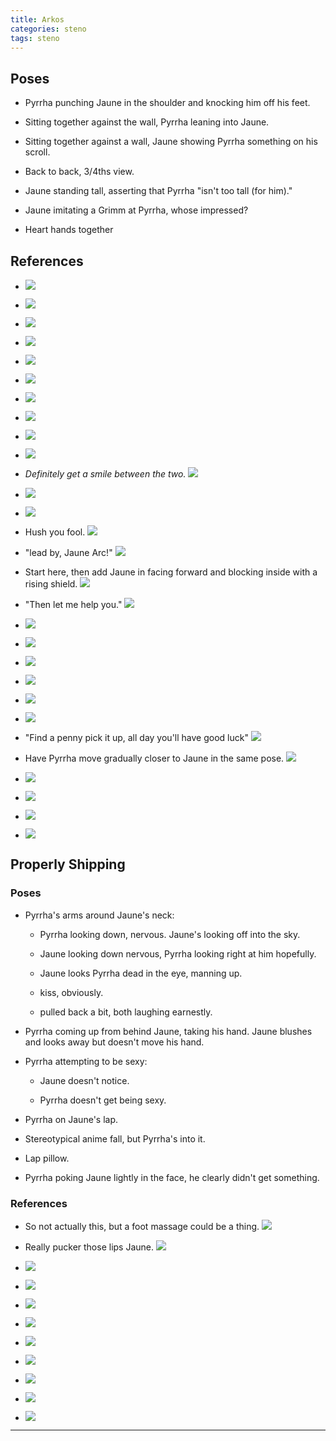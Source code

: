 ```yaml
---
title: Arkos
categories: steno
tags: steno
---
```



## Poses

* Pyrrha punching Jaune in the shoulder and knocking him off his feet. 

* Sitting together against the wall, Pyrrha leaning into Jaune. 

* Sitting together against a wall, Jaune showing Pyrrha something on his scroll. 

* Back to back, 3/4ths view. 

* Jaune standing tall, asserting that Pyrrha "isn't too tall (for him)."

* Jaune imitating a Grimm at Pyrrha, whose impressed?

* Heart hands together

## References

* ![](https://i.imgur.com/7FBpk6g.png)

* ![](https://i.imgur.com/7LL0qtM.png)

* ![](https://i.imgur.com/hRTr2hv.png)

* ![](https://i.imgur.com/t1B3y5f.png)

* ![](https://i.imgur.com/VgVojay.png)

* ![](https://i.imgur.com/F5D84ol.png)

* ![](http://i.imgur.com/ZewPOJi.png)

* ![](http://i.imgur.com/3IFby9Z.png)

* ![](http://i.imgur.com/fh2oZfl.png)

* ![](http://i.imgur.com/hXENE6e.jpg)

* *Definitely get a smile between the two.* ![](http://i.imgur.com/yazw8HP.png)

* ![](http://i.imgur.com/nguTH1v.png)

* ![](http://i.imgur.com/oRzo5jr.png)

* Hush you fool. ![](http://i.imgur.com/zAdNzpU.png)

* "lead by, Jaune Arc!" ![](http://i.imgur.com/4Wl8E6H.png)

* Start here, then add Jaune in facing forward and blocking inside with a rising shield. ![](http://i.imgur.com/QbCEWBO.png)

* "Then let me help you." ![](http://i.imgur.com/pmxBmGG.png)

* ![](http://i.imgur.com/5ZUk1CP.png)

* ![](http://i.imgur.com/LoAGxry.png)

* ![](http://i.imgur.com/jHzbqAj.png)

* ![](http://i.imgur.com/qbcT227.png)

* ![](http://i.imgur.com/ZSlumce.png)

* ![](http://i.imgur.com/5Geui6S.png)

* "Find a penny pick it up, all day you'll have good luck" ![](http://i.imgur.com/nmdEpaW.png)

* Have Pyrrha move gradually closer to Jaune in the same pose. ![](http://i.imgur.com/7evfnpa.png)

* ![](http://i.imgur.com/ra3garO.jpg)

* ![](http://i.imgur.com/Rgu20Dk.png)

* ![](https://i.imgur.com/5sv6vOd.png)

* ![](https://i.imgur.com/z6IOJ7z.jpg)

## Properly Shipping

### Poses

* Pyrrha's arms around Jaune's neck:
  
  * Pyrrha looking down, nervous. Jaune's looking off into the sky.

  * Jaune looking down nervous, Pyrrha looking right at him hopefully.

  * Jaune looks Pyrrha dead in the eye, manning up. 

  * kiss, obviously.

  * pulled back a bit, both laughing earnestly. 

* Pyrrha coming up from behind Jaune, taking his hand. Jaune blushes and looks away but doesn't move his hand. 

* Pyrrha attempting to be sexy:
  
  * Jaune doesn't notice.

  * Pyrrha doesn't get being sexy. 

* Pyrrha on Jaune's lap. 

* Stereotypical anime fall, but Pyrrha's into it. 

* Lap pillow. 

* Pyrrha poking Jaune lightly in the face, he clearly didn't get something. 

### References

* So not actually this, but a foot massage could be a thing. ![](https://i.imgur.com/y4x50BU.png)

* Really pucker those lips Jaune. ![](https://i.imgur.com/yeszLOV.png)

* ![](https://i.imgur.com/m74LFmc.jpg)

* ![](https://i.imgur.com/Ayhp3N3.png)

* ![](https://i.imgur.com/07G2y7K.png)

* ![](https://i.imgur.com/iL6rjNd.png)

* ![](https://i.imgur.com/5s8hpLB.png)

* ![](http://i.imgur.com/PqzYaa4.png)

* ![](http://i.imgur.com/4m76zfm.png)

* ![](http://i.imgur.com/fbJZWaR.png)

* ![](http://i.imgur.com/sqm2sik.png)

---
